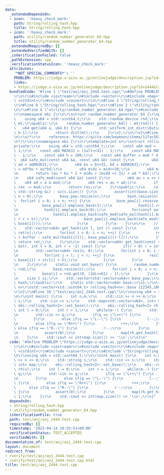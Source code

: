 ```yaml
---
data:
  _extendedDependsOn:
  - icon: ':heavy_check_mark:'
    path: String/rolling_hash.hpp
    title: String/rolling_hash.hpp
  - icon: ':heavy_check_mark:'
    path: utility/random_number_generator_64.hpp
    title: utility/random_number_generator_64.hpp
  _extendedRequiredBy: []
  _extendedVerifiedWith: []
  _isVerificationFailed: false
  _pathExtension: cpp
  _verificationStatusIcon: ':heavy_check_mark:'
  attributes:
    '*NOT_SPECIAL_COMMENTS*': ''
    PROBLEM: https://judge.u-aizu.ac.jp/onlinejudge/description.jsp?id=2444&lang=jp
    links:
    - https://judge.u-aizu.ac.jp/onlinejudge/description.jsp?id=2444&lang=jp
  bundledCode: "#line 1 \"test/aoj/aoj_2444.test.cpp\"\n#define PROBLEM \"https://judge.u-aizu.ac.jp/onlinejudge/description.jsp?id=2444&lang=jp\"\
    \r\n\r\n#include <iostream>\r\n#include <vector>\r\n#include <map>\r\n#include\
    \ <cstdint>\r\n#include <cassert>\r\n\r\n#line 2 \"String/rolling_hash.hpp\"\n\
    \r\n#line 6 \"String/rolling_hash.hpp\"\n\r\n#line 2 \"utility/random_number_generator_64.hpp\"\
    \n\r\n#line 4 \"utility/random_number_generator_64.hpp\"\n#include <random>\r\n\
    \r\nnamespace ebi {\r\n\r\nstruct random_number_generator_64 {\r\nprivate:\r\n\
    \    using u64 = std::uint64_t;\r\n    std::random_device rnd;\r\n    std::mt19937_64\
    \ mt;\r\npublic:\r\n    random_number_generator_64() : mt(rnd()) { }\r\n\r\n \
    \   u64 get(u64 a, u64 b) {\r\n        std::uniform_int_distribution<u64> dist(a,\
    \ b-1);\r\n        return dist(mt);\r\n    }\r\n};\r\n\r\n}\n#line 8 \"String/rolling_hash.hpp\"\
    \n\r\n/*\r\n    reference: https://qiita.com/keymoon/items/11fac5627672a6d6a9f6\r\
    \n*/\r\n\r\nnamespace ebi {\r\n\r\ntemplate<int n>\r\nstruct rolling_hash {\r\n\
    private:\r\n    using u64 = std::uint64_t;\r\n    const u64 mod = (1ull<<61) -\
    \ 1;\r\n    const u64 MASK31 = (1ull<<31) - 1;\r\n    const u64 MASK30 = (1ull<<30)\
    \ - 1;\r\n    const u64 h = 100;\r\n    const u64 buffer = mod * 4;\r\n\r\n  \
    \  u64 safe_mul(const u64 &a, const u64 &b) const {\r\n        u64 au = a>>31,\
    \ ad = a&MASK31;\r\n        u64 bu = b>>31, bd = b&MASK31;\r\n        u64 mid\
    \ = ad*bu + au*bd;\r\n        u64 midu = mid>>30;\r\n        u64 midd = mid&MASK30;\r\
    \n        return (au * bu * 2 + midu + (midd << 31) + ad * bd);\r\n    }\r\n\r\
    \n    u64 safe_mod(const u64 &a) const {\r\n        u64 au = a >> 61;\r\n    \
    \    u64 ad = a & mod;\r\n        u64 res = au + ad;\r\n        if(res >= mod)\
    \ res -= mod;\r\n        return res;\r\n    }\r\npublic:\r\n    rolling_hash(const\
    \ std::string &s) : sz(s.size()) {\r\n        assert(int(base.size()) == n &&\
    \ n > 0);\r\n        base_pow.resize(n);\r\n        hash.resize(n);\r\n      \
    \  for(int i = 0; i < n; ++i) {\r\n            base_pow[i].reserve(sz+1);\r\n\
    \            base_pow[i].emplace_back(1);\r\n            hash[i].reserve(sz+1);\r\
    \n            hash[i].emplace_back(0);\r\n            for(const auto &c: s) {\r\
    \n                hash[i].emplace_back(safe_mod(safe_mul(hash[i].back(), base[i])\
    \ + c + h));\r\n                base_pow[i].emplace_back(safe_mod(safe_mul(base_pow[i].back(),\
    \ base[i])));\r\n            }\r\n        }\r\n    }\r\n\r\n    // [l, r)\r\n\
    \    std::vector<u64> get_hash(int l, int r) const {\r\n        std::vector<u64>\
    \ ret(n);\r\n        for(int i = 0; i < n; ++i) {\r\n            ret[i] = safe_mod(hash[i][r]\
    \ + buffer - safe_mul(hash[i][l], base_pow[i][r-l]));\r\n        }\r\n       \
    \ return ret;\r\n    }\r\n\r\n    std::vector<u64> get_hash(const std::string\
    \ &str, int l = 0, int r = -1) const {\r\n        if(r < 0) r = int(str.size());\r\
    \n        std::vector<u64> res(n, 0);\r\n        for(int i = 0; i < n; ++i) {\r\
    \n            for(int j = l; j < r; ++j) {\r\n                res[i] = safe_mod(safe_mul(res[i],\
    \ base[i]) + str[i] + h);\r\n            }\r\n        }\r\n        return res;\r\
    \n    }\r\n\r\n    static void set_base() {\r\n        random_number_generator_64\
    \ rnd;\r\n        base.resize(n);\r\n        for(int i = 0; i < n; ++i) {\r\n\
    \            base[i] = rnd.get(0, (1UL<<61) - 1);\r\n        }\r\n    }\r\nprivate:\r\
    \n    size_t sz;\r\n    std::vector<std::vector<u64>> base_pow;\r\n    std::vector<std::vector<u64>>\
    \ hash;\r\npublic:\r\n    static std::vector<u64> base;\r\n};\r\n\r\ntemplate<int\
    \ n>\r\nstd::vector<std::uint64_t> rolling_hash<n>::base {12345,10000000};\r\n\
    \r\n}\r\n#line 10 \"test/aoj/aoj_2444.test.cpp\"\n\r\nusing u64 = std::uint64_t;\r\
    \n\r\nint main() {\r\n    int n,m;\r\n    std::cin >> n >> m;\r\n    std::string\
    \ s;\r\n    std::cin >> s;\r\n    std::map<std::vector<u64>, int> map;\r\n   \
    \ ebi::rolling_hash<2>::set_base();\r\n    ebi::rolling_hash<2> rh(s);\r\n   \
    \ int l = 0;\r\n    int r = 1;\r\n    while(m--) {\r\n        std::string q;\r\
    \n        std::cin >> q;\r\n        if(q == \"L++\") {\r\n            l++;\r\n\
    \        }\r\n        else if(q == \"L--\") {\r\n            l--;\r\n        }\r\
    \n        else if(q == \"R++\") {\r\n            r++;\r\n        }\r\n       \
    \ else if(q == \"R--\") {\r\n            r--;\r\n        }\r\n        else {\r\
    \n            assert(0);\r\n        }\r\n        map[rh.get_hash(l, r)] = 1;\r\
    \n    }\r\n    std::cout << int(map.size()) << '\\n';\r\n}\n"
  code: "#define PROBLEM \"https://judge.u-aizu.ac.jp/onlinejudge/description.jsp?id=2444&lang=jp\"\
    \r\n\r\n#include <iostream>\r\n#include <vector>\r\n#include <map>\r\n#include\
    \ <cstdint>\r\n#include <cassert>\r\n\r\n#include \"String/rolling_hash.hpp\"\r\
    \n\r\nusing u64 = std::uint64_t;\r\n\r\nint main() {\r\n    int n,m;\r\n    std::cin\
    \ >> n >> m;\r\n    std::string s;\r\n    std::cin >> s;\r\n    std::map<std::vector<u64>,\
    \ int> map;\r\n    ebi::rolling_hash<2>::set_base();\r\n    ebi::rolling_hash<2>\
    \ rh(s);\r\n    int l = 0;\r\n    int r = 1;\r\n    while(m--) {\r\n        std::string\
    \ q;\r\n        std::cin >> q;\r\n        if(q == \"L++\") {\r\n            l++;\r\
    \n        }\r\n        else if(q == \"L--\") {\r\n            l--;\r\n       \
    \ }\r\n        else if(q == \"R++\") {\r\n            r++;\r\n        }\r\n  \
    \      else if(q == \"R--\") {\r\n            r--;\r\n        }\r\n        else\
    \ {\r\n            assert(0);\r\n        }\r\n        map[rh.get_hash(l, r)] =\
    \ 1;\r\n    }\r\n    std::cout << int(map.size()) << '\\n';\r\n}"
  dependsOn:
  - String/rolling_hash.hpp
  - utility/random_number_generator_64.hpp
  isVerificationFile: true
  path: test/aoj/aoj_2444.test.cpp
  requiredBy: []
  timestamp: '2023-04-14 10:55:51+09:00'
  verificationStatus: TEST_ACCEPTED
  verifiedWith: []
documentation_of: test/aoj/aoj_2444.test.cpp
layout: document
redirect_from:
- /verify/test/aoj/aoj_2444.test.cpp
- /verify/test/aoj/aoj_2444.test.cpp.html
title: test/aoj/aoj_2444.test.cpp
---
```

